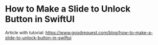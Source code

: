 # How to Make a Slide to Unlock Button in SwiftUI

Article with tutorial: https://www.goodrequest.com/blog/how-to-make-a-slide-to-unlock-button-in-swiftui
